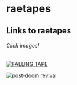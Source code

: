 # raetapes
## Links to raetapes


###### Click images!

[![FALLING TAPE](https://i.scdn.co/image/ab67706c0000bebbd646c6157727ccaffdf88fe3)](https://open.spotify.com/playlist/5O50NWzN6Wg0APnkJommVP?si=32438f3e83cc486f&nd=1)


[![post-doom revival](https://i.scdn.co/image/ab67706c0000bebb12ea40fcae6fd47215e4140e)](https://open.spotify.com/playlist/2O65CqWRBxEybS3hJV8VlI?si=b26543a913c2449f)
